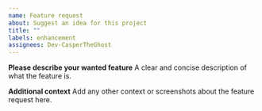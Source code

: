 ```yaml
---
name: Feature request
about: Suggest an idea for this project
title: ""
labels: enhancement
assignees: Dev-CasperTheGhost
---
```


**Please describe your wanted feature**
A clear and concise description of what the feature is.

**Additional context**
Add any other context or screenshots about the feature request here.
